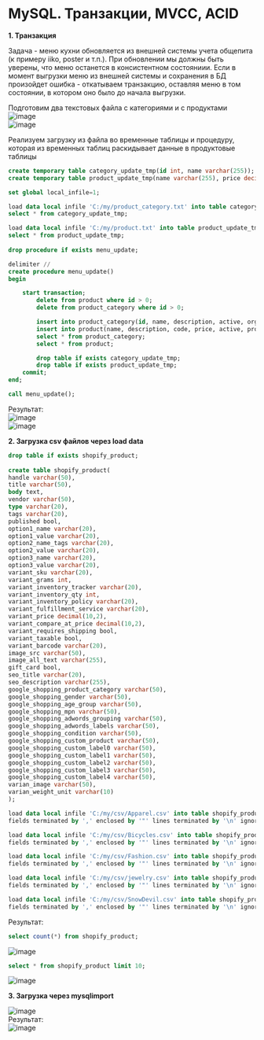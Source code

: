 # MySQL. Транзакции, MVCC, ACID 



**1. Транзакция**

Задача - меню кухни обновляется из внешней системы учета общепита (к примеру iiko, poster и т.п.). 
При обновлении мы должны быть уверены, что меню останется в консистентном состояниии. 
Если в момент выгрузки меню из внешней системы и сохранения в БД произойдет ошибка - откатываем транзакцию, 
оставляя меню в том состоянии, в котором оно было до начала выгрузки.

Подготовим два текстовых файла с категориями и с продуктами<br>
![image](https://user-images.githubusercontent.com/41448520/174432434-70bea1ac-c12c-4a77-bfc9-3e34b993f014.png)
<br>
![image](https://user-images.githubusercontent.com/41448520/174432442-e1fce1e6-cb3e-4568-ae97-5243e9ad8d68.png)

Реализуем загрузку из файла во временные таблицы и процедуру, которая из временных таблиц раскидывает данные в продуктовые таблицы
```sql
create temporary table category_update_tmp(id int, name varchar(255));
create temporary table product_update_tmp(name varchar(255), price decimal(19,2), category_id int);

set global local_infile=1;

load data local infile 'C:/my/product_category.txt' into table category_update_tmp columns terminated by '\t';
select * from category_update_tmp;

load data local infile 'C:/my/product.txt' into table product_update_tmp columns terminated by '\t';
select * from product_update_tmp;
        
drop procedure if exists menu_update;

delimiter //
create procedure menu_update()
begin

	start transaction;
		delete from product where id > 0;
		delete from product_category where id > 0;

		insert into product_category(id, name, description, active, organization_id) select id, name, 'no_description', true, 1 from category_update_tmp;
		insert into product(name, description, code, price, active, product_category_id) select name, 'no_description', 'no_code', price, true, category_id from product_update_tmp;
		select * from product_category;
		select * from product;

		drop table if exists category_update_tmp;
		drop table if exists product_update_tmp;
    commit;
end;

call menu_update();

```

Результат:
<br>
![image](https://user-images.githubusercontent.com/41448520/174432516-df08d120-bec8-4296-aa56-ef57bcc33626.png)
<br>
![image](https://user-images.githubusercontent.com/41448520/174432529-85426c6a-b864-460d-beaf-e831d3d618b1.png)


**2. Загрузка csv файлов через load data**

```sql
drop table if exists shopify_product;
 
create table shopify_product(
handle varchar(50), 
title varchar(50), 
body text, 
vendor varchar(50), 
type varchar(20), 
tags varchar(20), 
published bool, 
option1_name varchar(20), 
option1_value varchar(20), 
option2_name_tags varchar(20), 
option2_value varchar(20), 
option3_name varchar(20), 
option3_value varchar(20), 
variant_sku varchar(20), 
variant_grams int,
variant_inventory_tracker varchar(20),
variant_inventory_qty int,
variant_inventory_policy varchar(20),
variant_fulfillment_service varchar(20),
variant_price decimal(10,2),
variant_compare_at_price decimal(10,2),
variant_requires_shipping bool,
variant_taxable bool,
variant_barcode varchar(20),
image_src varchar(50),
image_all_text varchar(255),
gift_card bool,
seo_title varchar(20),
seo_description varchar(255),
google_shopping_product_category varchar(50),
google_shopping_gender varchar(50),
google_shopping_age_group varchar(50),
google_shopping_mpn varchar(50),
google_shopping_adwords_grouping varchar(50),
google_shopping_adwords_labels varchar(50),
google_shopping_condition varchar(50),
google_shopping_custom_product varchar(50),
google_shopping_custom_label0 varchar(50),
google_shopping_custom_label1 varchar(50),
google_shopping_custom_label2 varchar(50),
google_shopping_custom_label3 varchar(50),
google_shopping_custom_label4 varchar(50),
varian_image varchar(50),
varian_weight_unit varchar(10)
);

load data local infile 'C:/my/csv/Apparel.csv' into table shopify_product 
fields terminated by ',' enclosed by '"' lines terminated by '\n' ignore 1 rows;

load data local infile 'C:/my/csv/Bicycles.csv' into table shopify_product 
fields terminated by ',' enclosed by '"' lines terminated by '\n' ignore 1 rows;

load data local infile 'C:/my/csv/Fashion.csv' into table shopify_product 
fields terminated by ',' enclosed by '"' lines terminated by '\n' ignore 1 rows;

load data local infile 'C:/my/csv/jewelry.csv' into table shopify_product 
fields terminated by ',' enclosed by '"' lines terminated by '\n' ignore 1 rows;

load data local infile 'C:/my/csv/SnowDevil.csv' into table shopify_product 
fields terminated by ',' enclosed by '"' lines terminated by '\n' ignore 1 rows;
```

Результат:<br>
```sql
select count(*) from shopify_product;
```
![image](https://user-images.githubusercontent.com/41448520/174434794-2b19e042-051a-4e74-8c1f-5d9bc1db62dc.png)
<br>
```sql
select * from shopify_product limit 10;
```
![image](https://user-images.githubusercontent.com/41448520/174434814-9bdd2d6d-ffd9-4c0c-b98f-99db56e0c0ff.png)


**3. Загрузка через mysqlimport**

![image](https://user-images.githubusercontent.com/41448520/174437741-cd40f87f-9c02-4163-803e-4e88ae456292.png)
<br>
Результат:<br>
![image](https://user-images.githubusercontent.com/41448520/174437771-be8bc224-64a6-4225-bbef-08daf03af6a5.png)
